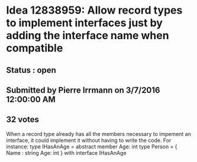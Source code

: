 # Idea 12838959: Allow record types to implement interfaces just by adding the interface name when compatible #

## Status : open

## Submitted by Pierre Irrmann on 3/7/2016 12:00:00 AM

## 32 votes

When a record type already has all the members necessary to impement an interface, it could implement it without having to write the code.
For instance:
type IHasAnAge =
abstract member Age: int
type Person = {
Name : string
Age: int
} with interface IHasAnAge

